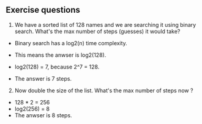 ## Exercise questions

1. We have a sorted list of 128 names and we are searching it using binary search. What's the max number of steps (guesses) it would take?

 - Binary search has a log2(n) time complexity.
 - This means the anwser is log2(128).
 - log2(128) = 7, because 2^7 = 128.

- The answer is 7 steps.

2. Now double the size of the list. What's the max number of steps now ?

- 128 * 2 = 256
- log2(256) = 8
- The anwser is 8 steps.